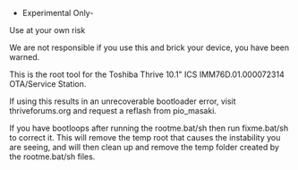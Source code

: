  - Experimental Only-

Use at your own risk

We are not responsible if you use this and brick your device, you have been warned.

This is the root tool for the Toshiba Thrive 10.1" ICS IMM76D.01.000072314 OTA/Service Station.

If using this results in an unrecoverable bootloader error, visit thriveforums.org and request a reflash from pio_masaki.

If you have bootloops after running the rootme.bat/sh then run fixme.bat/sh to correct it. This will remove the temp root that causes the instability you are seeing, and will then clean up and remove the temp folder created by the rootme.bat/sh files.
